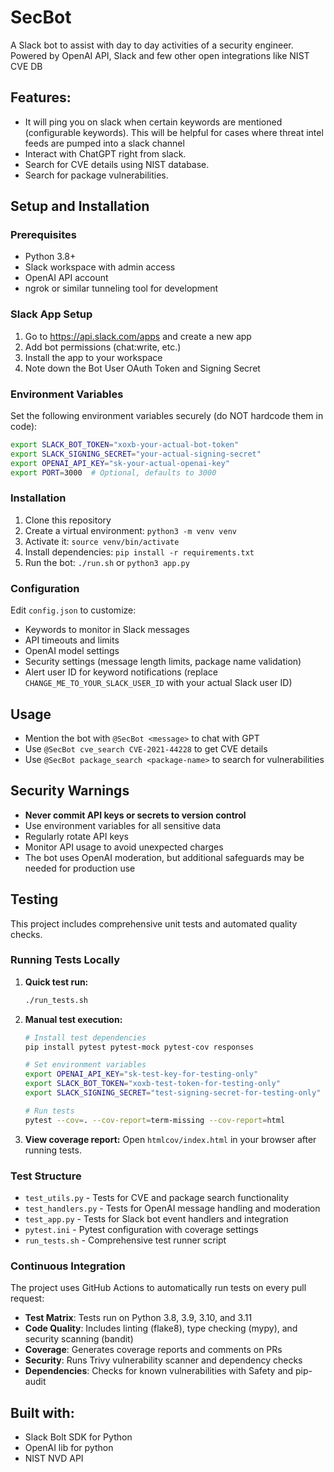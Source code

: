 # SecBot
A Slack bot to assist with day to day activities of a security engineer.
Powered by OpenAI API, Slack and few other open integrations like NIST CVE DB

## Features:
* It will ping you on slack when certain keywords are mentioned (configurable keywords). This will be helpful for cases where threat intel feeds are pumped into a slack channel
* Interact with ChatGPT right from slack.
* Search for CVE details using NIST database.
* Search for package vulnerabilities.

## Setup and Installation

### Prerequisites
- Python 3.8+
- Slack workspace with admin access
- OpenAI API account
- ngrok or similar tunneling tool for development

### Slack App Setup
1. Go to https://api.slack.com/apps and create a new app
2. Add bot permissions (chat:write, etc.)
3. Install the app to your workspace
4. Note down the Bot User OAuth Token and Signing Secret

### Environment Variables
Set the following environment variables securely (do NOT hardcode them in code):

```bash
export SLACK_BOT_TOKEN="xoxb-your-actual-bot-token"
export SLACK_SIGNING_SECRET="your-actual-signing-secret"
export OPENAI_API_KEY="sk-your-actual-openai-key"
export PORT=3000  # Optional, defaults to 3000
```

### Installation
1. Clone this repository
2. Create a virtual environment: `python3 -m venv venv`
3. Activate it: `source venv/bin/activate`
4. Install dependencies: `pip install -r requirements.txt`
5. Run the bot: `./run.sh` or `python3 app.py`

### Configuration
Edit `config.json` to customize:
- Keywords to monitor in Slack messages
- API timeouts and limits
- OpenAI model settings
- Security settings (message length limits, package name validation)
- Alert user ID for keyword notifications (replace `CHANGE_ME_TO_YOUR_SLACK_USER_ID` with your actual Slack user ID)

## Usage
- Mention the bot with `@SecBot <message>` to chat with GPT
- Use `@SecBot cve_search CVE-2021-44228` to get CVE details
- Use `@SecBot package_search <package-name>` to search for vulnerabilities

## Security Warnings
- **Never commit API keys or secrets to version control**
- Use environment variables for all sensitive data
- Regularly rotate API keys
- Monitor API usage to avoid unexpected charges
- The bot uses OpenAI moderation, but additional safeguards may be needed for production use

## Testing

This project includes comprehensive unit tests and automated quality checks.

### Running Tests Locally

1. **Quick test run:**
   ```bash
   ./run_tests.sh
   ```

2. **Manual test execution:**
   ```bash
   # Install test dependencies
   pip install pytest pytest-mock pytest-cov responses
   
   # Set environment variables
   export OPENAI_API_KEY="sk-test-key-for-testing-only"
   export SLACK_BOT_TOKEN="xoxb-test-token-for-testing-only"
   export SLACK_SIGNING_SECRET="test-signing-secret-for-testing-only"
   
   # Run tests
   pytest --cov=. --cov-report=term-missing --cov-report=html
   ```

3. **View coverage report:**
   Open `htmlcov/index.html` in your browser after running tests.

### Test Structure

- `test_utils.py` - Tests for CVE and package search functionality
- `test_handlers.py` - Tests for OpenAI message handling and moderation
- `test_app.py` - Tests for Slack bot event handlers and integration
- `pytest.ini` - Pytest configuration with coverage settings
- `run_tests.sh` - Comprehensive test runner script

### Continuous Integration

The project uses GitHub Actions to automatically run tests on every pull request:

- **Test Matrix**: Tests run on Python 3.8, 3.9, 3.10, and 3.11
- **Code Quality**: Includes linting (flake8), type checking (mypy), and security scanning (bandit)
- **Coverage**: Generates coverage reports and comments on PRs
- **Security**: Runs Trivy vulnerability scanner and dependency checks
- **Dependencies**: Checks for known vulnerabilities with Safety and pip-audit

## Built with:
* Slack Bolt SDK for Python
* OpenAI lib for python
* NIST NVD API
